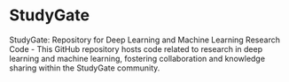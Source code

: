 # StudyGate
StudyGate: Repository for Deep Learning and Machine Learning Research Code - This GitHub repository hosts code related to research in deep learning and machine learning, fostering collaboration and knowledge sharing within the StudyGate community.
